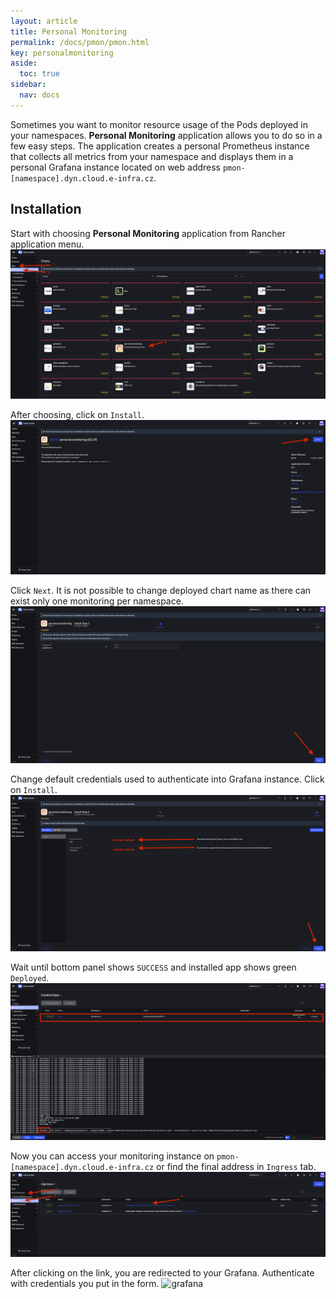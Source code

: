 ```yaml
---
layout: article
title: Personal Monitoring
permalink: /docs/pmon/pmon.html
key: personalmonitoring
aside:
  toc: true
sidebar:
  nav: docs
---
```


Sometimes you want to monitor resource usage of the Pods deployed in your namespaces. **Personal Monitoring** application allows you to do so in a few easy steps. The application creates a personal Prometheus instance that collects all metrics from your namespace and displays them in a personal Grafana instance located on web address `pmon-[namespace].dyn.cloud.e-infra.cz`.

## Installation

Start with choosing **Personal Monitoring** application from Rancher application menu.
![choose](choose.png)

After choosing, click on `Install`.
![startinstall](startinstall.png)

Click `Next`. It is not possible to change deployed chart name as there can exist only one monitoring per namespace.
![next](next.png)

Change default credentials used to authenticate into Grafana instance. Click on `Install`.
![install](install.png)

Wait until bottom panel shows `SUCCESS` and installed app shows green `Deployed`.
![success](success.png)

Now you can access your monitoring instance on `pmon-[namespace].dyn.cloud.e-infra.cz` or find the final address in `Ingress` tab.
![ingress](ingress.png)

After clicking on the link, you are redirected to your Grafana. Authenticate with credentials you put in the form.
![grafana](grafana.png)

